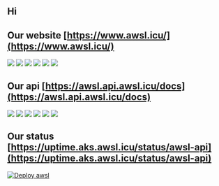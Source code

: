 ## Hi 

## Our website [https://www.awsl.icu/](https://www.awsl.icu/)

![](https://uptime.aks.awsl.icu/api/badge/2/status)
![](https://uptime.aks.awsl.icu/api/badge/2/uptime)
![](https://uptime.aks.awsl.icu/api/badge/2/ping)
![](https://uptime.aks.awsl.icu/api/badge/2/avg-response)
![](https://uptime.aks.awsl.icu/api/badge/2/cert-exp)
![](https://uptime.aks.awsl.icu/api/badge/2/response)

## Our api [https://awsl.api.awsl.icu/docs](https://awsl.api.awsl.icu/docs)

![](https://uptime.aks.awsl.icu/api/badge/1/status)
![](https://uptime.aks.awsl.icu/api/badge/1/uptime)
![](https://uptime.aks.awsl.icu/api/badge/1/ping)
![](https://uptime.aks.awsl.icu/api/badge/1/avg-response)
![](https://uptime.aks.awsl.icu/api/badge/1/cert-exp)
![](https://uptime.aks.awsl.icu/api/badge/1/response)

## Our status [https://uptime.aks.awsl.icu/status/awsl-api](https://uptime.aks.awsl.icu/status/awsl-api)

[![Deploy awsl](https://github.com/awsl-project/awsl-pipeline/actions/workflows/release.yml/badge.svg)](https://github.com/awsl-project/awsl-pipeline/actions/workflows/release.yml)
<!--

**Here are some ideas to get you started:**

🙋‍♀️ A short introduction - what is your organization all about?
🌈 Contribution guidelines - how can the community get involved?
👩‍💻 Useful resources - where can the community find your docs? Is there anything else the community should know?
🍿 Fun facts - what does your team eat for breakfast?
🧙 Remember, you can do mighty things with the power of [Markdown](https://docs.github.com/github/writing-on-github/getting-started-with-writing-and-formatting-on-github/basic-writing-and-formatting-syntax)
-->
